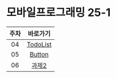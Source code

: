 # 모바일프로그래밍 25-1

| 주차 |         바로가기         |
|:--:|:--------------------:|
| 04 | [TodoList](eweek04a) |
| 05 |  [Button](ewwek05)   |
| 06 | [과제2](assignment2) |
